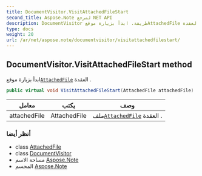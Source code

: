 ```yaml
---
title: DocumentVisitor.VisitAttachedFileStart
second_title: Aspose.Note لمرجع NET API
description: DocumentVisitor طريقة. ابدأ بزيارة موقعAttachedFile العقدة .
type: docs
weight: 20
url: /ar/net/aspose.note/documentvisitor/visitattachedfilestart/
---
```

## DocumentVisitor.VisitAttachedFileStart method

ابدأ بزيارة موقع[`AttachedFile`](../../attachedfile/) العقدة .

```csharp
public virtual void VisitAttachedFileStart(AttachedFile attachedFile)
```

| معامل | يكتب | وصف |
| --- | --- | --- |
| attachedFile | AttachedFile | ملف[`AttachedFile`](../../attachedfile/) العقدة . |

### أنظر أيضا

* class [AttachedFile](../../attachedfile/)
* class [DocumentVisitor](../)
* مساحة الاسم [Aspose.Note](../../documentvisitor/)
* المجسم [Aspose.Note](../../../)


